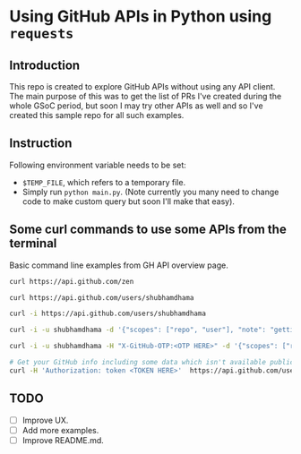 # Using GitHub APIs in Python using `requests`

## Introduction

This repo is created to explore GitHub APIs without using any API client.
The main purpose of this was to get the list of PRs I've created during the
whole GSoC period, but soon I may try other APIs as well and so I've
created this sample repo for all such examples.

## Instruction

Following environment variable needs to be set:

- `$TEMP_FILE`, which refers to a temporary file.
- Simply run `python main.py`. (Note currently you many need to change code
  to make custom query but soon I'll make that easy).

## Some curl commands to use some APIs from the terminal

Basic command line examples from GH API overview page.

```bash
curl https://api.github.com/zen

curl https://api.github.com/users/shubhamdhama

curl -i https://api.github.com/users/shubhamdhama

curl -i -u shubhamdhama -d '{"scopes": ["repo", "user"], "note": "getting-started"}' https://api.github.com/authorizations

curl -i -u shubhamdhama -H "X-GitHub-OTP:<OTP HERE>" -d '{"scopes": ["repo", "user"], "note": "getting-started"}'  https://api.github.com/authorizations

# Get your GitHub info including some data which isn't available publically
curl -H 'Authorization: token <TOKEN HERE>'  https://api.github.com/user
```

## TODO

- [ ] Improve UX.
- [ ] Add more examples.
- [ ] Improve README.md.
